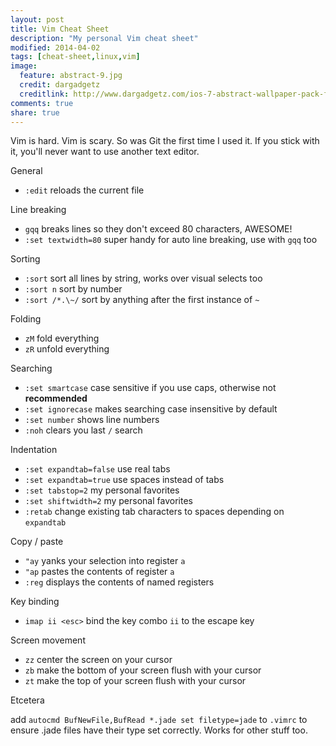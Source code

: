 ```yaml
---
layout: post
title: Vim Cheat Sheet
description: "My personal Vim cheat sheet"
modified: 2014-04-02
tags: [cheat-sheet,linux,vim]
image:
  feature: abstract-9.jpg
  credit: dargadgetz
  creditlink: http://www.dargadgetz.com/ios-7-abstract-wallpaper-pack-for-iphone-5-and-ipod-touch-retina/
comments: true
share: true
---
```


Vim is hard. Vim is scary. So was Git the first time I used it. If you stick
with it, you'll never want to use another text editor.

General

- `:edit` reloads the current file

Line breaking

- `gqq` breaks lines so they don't exceed 80 characters, AWESOME!
- `:set textwidth=80` super handy for auto line breaking, use with `gqq` too

Sorting

- `:sort` sort all lines by string, works over visual selects too
- `:sort n` sort by number
- `:sort /*.\~/` sort by anything after the first instance of `~`

Folding

- `zM` fold everything
- `zR` unfold everything

Searching

- `:set smartcase` case sensitive if you use caps, otherwise not **recommended**
- `:set ignorecase` makes searching case insensitive by default
- `:set number` shows line numbers
- `:noh` clears you last `/` search

Indentation

- `:set expandtab=false` use real tabs
- `:set expandtab=true` use spaces instead of tabs
- `:set tabstop=2` my personal favorites
- `:set shiftwidth=2` my personal favorites
- `:retab` change existing tab characters to spaces depending on `expandtab`

Copy / paste

- `"ay` yanks your selection into register `a`
- `"ap` pastes the contents of register `a`
- `:reg` displays the contents of named registers

Key binding

- `imap ii <esc>` bind the key combo `ii` to the escape key

Screen movement

- `zz` center the screen on your cursor
- `zb` make the bottom of your screen flush with your cursor
- `zt` make the top of your screen flush with your cursor

Etcetera

add `autocmd BufNewFile,BufRead *.jade set filetype=jade` to `.vimrc` to ensure
.jade files have their type set correctly. Works for other stuff too.

